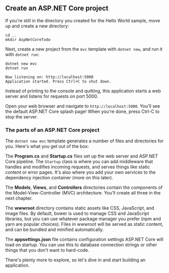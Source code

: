 ## Create an ASP.NET Core project
If you're still in the directory you created for the Hello World sample, move up and create a new directory:

```
cd ..
mkdir AspNetCoreTodo
```

Next, create a new project from the `mvc` template with `dotnet new`, and run it with `dotnet run`:

```
dotnet new mvc
dotnet run

Now listening on: http://localhost:5000
Application started. Press Ctrl+C to shut down.
```

Instead of printing to the console and quitting, this application starts a web server and listens for requests on port 5000.

Open your web browser and navigate to `http://localhost:5000`. You'll see the default ASP.NET Core splash page! When you're done, press Ctrl-C to stop the server.

### The parts of an ASP.NET Core project
The `dotnet new mvc` template generates a number of files and directories for you. Here's what you get out of the box:

The **Program.cs** and **Startup.cs** files set up the web server and ASP.NET Core pipeline. The `Startup` class is where you can add middleware that handles and modifies incoming requests, and serves things like static content or error pages. It's also where you add your own services to the dependency injection container (more on this later).

The **Models**, **Views**, and **Controllers** directories contain the components of the Model-View-Controller (MVC) architecture. You'll create all three in the next chapter.

The **wwwroot** directory contains static assets like CSS, JavaScript, and image files. By default, bower is used to manage CSS and JavaScript libraries, but you can use whatever package manager you prefer (npm and yarn are popular choices). Files in wwwroot will be served as static content, and can be bundled and minified automatically.

The **appsettings.json** file contains configuration settings ASP.NET Core will load on startup. You can use this to database connection strings or other things that you don't want to hard-code.

There's plenty more to explore, so let's dive in and start building an application.
